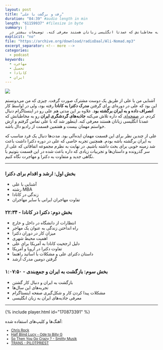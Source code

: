 ```yaml
---
layout: post
title: "رفت و برگشت با علی"
duration: "84:39" #audio length in min
length: "61159937" #filesize in byte
summary: |
  علی در دوره‌ای برای گرفتن مدرک دکترا به کانادا رفته بود، ولی در اواسط کار انصراف داد و به ایران برگشت. در حال حاضر علی در صفحه اینستاگرامی که داره تلاش می‌کنه جاذبه‌های گردشگری ایران رو به مخاطبانش که عمدتا انگلیسی زبانان هستند معرفی کنه. توضیحات بیشتر در <a href="https://radiodaal.ir/ali-nomad">سایت</a>
explicit: "no"
file: "https://archive.org/download/radioDaal/Ali-Nomad.mp3"
excerpt_separator: <!-- more -->
categories:
  - podcast
keywords:
  - مهاجرت
  - تحصیل
  - کانادا
  - ایران
---
```


<img src="{{site.baseurl}}/public/img/ali-nomad/cover.jpg" class="cover-img"/>

آشنایی من با علی از طریق یک دوست مشترک صورت گرفت. چیزی که من می‌دونستم این بود که علی در دوره‌ای برای گرفتن **مدرک دکترا به کانادا** رفته بود، ولی در اواسط کار **انصراف داده و به ایران برگشته بود**. علاوه بر این مدتی هم علی رو در اینستاگرام دنبال کردم. در [صفحه‌ای](https://instagram.com/iranian_nomad) که داره تلاش می‌کنه **جاذبه‌های گردشگری ایران** رو به مخاطبانش که عمدتا انگلیسی زبانان هستند معرفی کنه. اینطور شد که با علی تماس گرفتم و ازش خواستم مهمان بیست و هفتمین قسمت از رادیو دال باشه.

علی از چندین نظر برای این قسمت مهمان ایده‌آلی بود. مدت‌ها دنبال یک فرد مناسب که به ایران برگشته باشه بودم. همچنین تجربه خاصی که علی در دوره دکترا داشت باعث شد زمینه خوبی برای بحث داشته باشیم. در نهایت به نظرم مجموعه اتفاقاتی که علی از سر گذرونده و داستان‌ها و تجربیات زیادی که داره باعث شده در این قسمت بتونیم با نگاهی جدید و متفاوت به دکترا و مهاجرت نگاه کنیم.
<!-- more -->

<hr>

### بخش اول: ارشد و اقدام برای دکترا
- آشنایی با علی
- رشته MBA
- زندگی در کانادا
- تفاوت مهاجران ایرانی با سایر مهاجران

### بخش دوم: دکترا در کانادا - ۲۲:۳۴
- انتظارات از دانشگاه در داخل و خارج
- راه انداختن زندگی به عنوان یک مهاجر
- میزان کار در دوران دکترا
- اهمیت محیط شهری
- دلیل ارجحیت کانادا به آمریکا برای علی
- تفاوت دکترا در اروپا و آمریکا
- داستان دکترای علی و مشکلات با اساتید راهنما
- گرفتن دومین مدرک ارشد

### بخش سوم: بازگشت به ایران و جمع‌بندی - ۱:۰۷:۵۰
- بازگشت به ایران و دنبال کار گشتن
- تجربه‌های این سال‌ها
- مشکلات پیدا کردن کار و شکل‌گیری صفحه اینستاگرام
- معرفی جاذبه‌های ایران به زبان انگلیسی

<hr>

{% include player.html id="170873391" %}

آهنگ‌ها و کلیپ‌های استفاده شده:

<div dir="ltr" style="font-size: smaller;">
<ul>
<li><a href="https://www.youtube.com/watch?v=xQieOWTy5Do">Chris Rock</a></li>
<li><a href="https://soundcloud.com/bobby-brady/half-blind-lucy-billy-g/">Half Blind Lucy - Ode to Billy G</a></li>
<li><a href="https://soundcloud.com/paganspentaclesandadragon/so-then-you-go-crazy">So Then You Go Crazy ? - Smitty Musik</a></li>
<li><a href="https://pilotpriest.bandcamp.com/album/trans">TRANS - PILOTPRIEST</a></li>
</ul>
</div>

